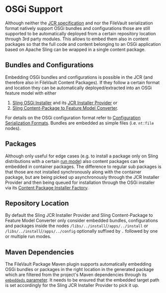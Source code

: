 <!--
   Licensed to the Apache Software Foundation (ASF) under one or more
   contributor license agreements.  See the NOTICE file distributed with
   this work for additional information regarding copyright ownership.
   The ASF licenses this file to You under the Apache License, Version 2.0
   (the "License"); you may not use this file except in compliance with
   the License.  You may obtain a copy of the License at

       http://www.apache.org/licenses/LICENSE-2.0

   Unless required by applicable law or agreed to in writing, software
   distributed under the License is distributed on an "AS IS" BASIS,
   WITHOUT WARRANTIES OR CONDITIONS OF ANY KIND, either express or implied.
   See the License for the specific language governing permissions and
   limitations under the License.
-->

# OSGi Support

Although neither the [JCR specification](https://s.apache.org/jcr-2.0-spec) and nor the FileVault serialization format natively support OSGi bundles and configurations those are still supported to be automatically deployed from a certain repository location through 3rd party modules. This allows to embed them also in content packages so that the full code and content belonging to an OSGi application based on Apache Sling can be wrapped in a single content package.

## Bundles and Configurations

Embedding OSGi bundles and configurations is possible in the JCR (and therefore also in FileVault Content Packages). If they follow a certain format and location they can be automatically deployed/extracted into an OSGi feature model with either
1. [Sling OSGi Installer](https://sling.apache.org/documentation/bundles/osgi-installer.html) and its [JCR Installer Provider](https://sling.apache.org/documentation/bundles/jcr-installer-provider.html) or
2. [Sling Content-Package to Feature Model Converter](https://github.com/apache/sling-org-apache-sling-feature-cpconverter).

For details on the OSGi configuration format refer to [Configuration Serialization Formats](https://sling.apache.org/documentation/bundles/configuration-installer-factory.html#configuration-serialization-formats). Bundles are embedded as simple files (i.e. `nt:file` nodes).

## Packages

Although only useful for edge cases (e.g. to install a package only on Sling distributions with a certain [run mode](https://sling.apache.org/documentation/bundles/sling-settings-org-apache-sling-settings.html)) also content packages can be embedded in container packages. The difference to regular sub packages is that those are not installed synchronously along with the container package, but are being picked up asynchronously through the JCR Installer Provider and then being queued for installation through the OSGi installer via its [Content Package Installer Factory](https://sling.apache.org/documentation/bundles/content-package-installer-factory.html).

## Repository Location

By default the Sling JCR Installer Provider and Sling Content-Package to Feature Model Converter only consider embedded bundles, configurations and packages inside the nodes `/libs/../install`/`/apps/../install` or `/libs/../install`/`/apps/../config` optionally suffixed by `.` followed by one or multiple run modes.

## Maven Dependencies

The FileVault Package Maven plugin supports automatically embedding OSGi bundles or packages in the right location in the generated package which are filtered from the project's Maven dependencies through its [`embeddeds` parameter](generate-metadata-mojo.html#embeddeds).
It needs to be ensured that the embedded target path is set accordingly for the Sling JCR Installer Provider to pick it up.
